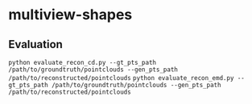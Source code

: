 # multiview-shapes



## Evaluation 

`python evaluate_recon_cd.py --gt_pts_path /path/to/groundtruth/pointclouds --gen_pts_path /path/to/reconstructed/pointclouds`
`python evaluate_recon_emd.py --gt_pts_path /path/to/groundtruth/pointclouds --gen_pts_path /path/to/reconstructed/pointclouds`
